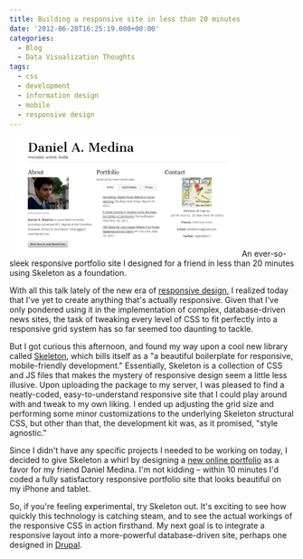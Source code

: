 ```yaml
---
title: Building a responsive site in less than 20 minutes
date: '2012-06-28T16:25:19.000+00:00'
categories:
  - Blog
  - Data Visualization Thoughts
tags:
  - css
  - development
  - information design
  - mobile
  - responsive design
---
```


<a href="http://carlvlewis.net/responsive"><img class="wp-image-2704 " title="Screen Shot 2012-05-19 at 10.10.15 PM" alt="" src="/assets/Screen-Shot-2012-05-19-at-10.10.15-PM.png" width="407" height="213" /></a> An ever-so-sleek responsive portfolio site I designed for a friend in less than 20 minutes using Skeleton as a foundation.

With all this talk lately of the new era of <a href="http://www.alistapart.com/articles/responsive-web-design/">responsive design</a>, I realized today that I've yet to create anything that's actually responsive. Given that I've only pondered using it in the implementation of complex, database-driven news sites, the task of tweaking every level of CSS to fit perfectly into a responsive grid system has so far seemed too daunting to tackle.<!--more-->

But I got curious this afternoon, and found my way upon a cool new library called <a href="http://www.getskeleton.com/">Skeleton</a>, which bills itself as a "a beautiful boilerplate for responsive, mobile-friendly development." Essentially, Skeleton is a collection of CSS and JS files that makes the mystery of responsive design seem a little less illusive. Upon uploading the package to my server, I was pleased to find a neatly-coded, easy-to-understand responsive site that I could play around with and tweak to my own liking. I ended up adjusting the grid size and performing some minor customizations to the underlying Skeleton structural CSS, but other than that, the development kit was, as it promised, "style agnostic."

Since I didn't have any specific projects I needed to be working on today, I decided to give Skeleton a whirl by designing a <a href="http://carlvlewis.net/responsive">new online portfolio</a> as a favor for my friend Daniel Medina. I'm not kidding – within 10 minutes I'd coded a fully satisfactory responsive portfolio site that looks beautiful on my iPhone and tablet.

So, if you're feeling experimental, try Skeleton out. It's exciting to see how quickly this technology is catching steam, and to see the actual workings of the responsive CSS in action firsthand. My next goal is to integrate a responsive layout into a more-powerful database-driven site, perhaps one designed in <a href="http://drupal.org/">Drupal</a>.
